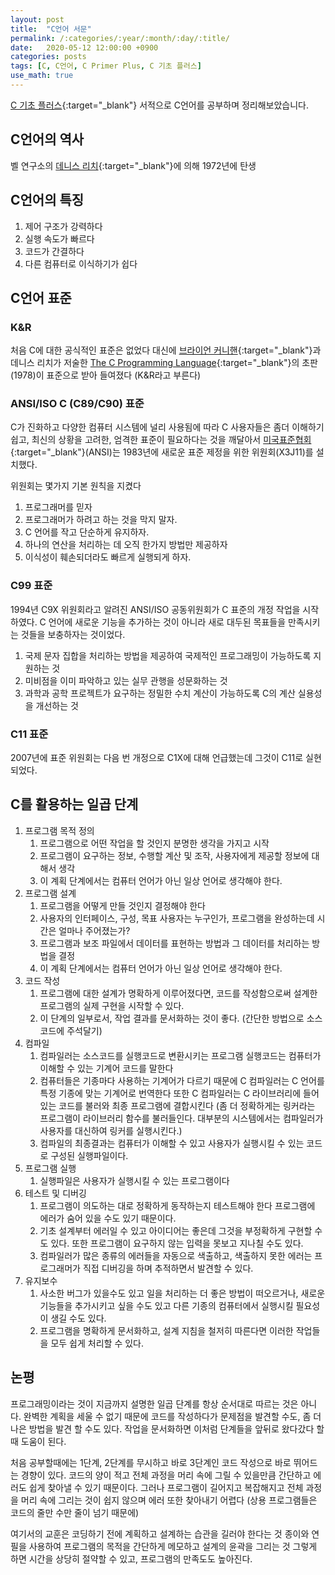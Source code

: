 ```yaml
---
layout: post
title:  "C언어 서문"
permalink: /:categories/:year/:month/:day/:title/
date:   2020-05-12 12:00:00 +0900
categories: posts
tags: [C, C언어, C Primer Plus, C 기초 플러스]
use_math: true
---
```


[C 기초 플러스](http://www.yes24.com/Product/Goods/57614028){:target="_blank"} 서적으로 C언어를 공부하며 정리해보았습니다.


## C언어의 역사
벨 연구소의 [데니스 리치](https://ko.wikipedia.org/wiki/%EB%8D%B0%EB%8B%88%EC%8A%A4_%EB%A6%AC%EC%B9%98){:target="_blank"}에 의해 1972년에 탄생

## C언어의 특징
1. 제어 구조가 강력하다
2. 실행 속도가 빠르다
3. 코드가 간결하다
4. 다른 컴퓨터로 이식하기가 쉽다

## C언어 표준
### K&R
처음 C에 대한 공식적인 표준은 없었다 대신에 [브라이언 커니핸](https://ko.wikipedia.org/wiki/%EB%B8%8C%EB%9D%BC%EC%9D%B4%EC%96%B8_%EC%BB%A4%EB%8B%88%ED%95%B8){:target="_blank"}과 데니스 리치가 저술한 [The C Programming Language](https://en.wikipedia.org/wiki/The_C_Programming_Language){:target="_blank"}의 초판 (1978)이 표준으로 받아 들여졌다 (K&R라고 부른다)

### ANSI/ISO C (C89/C90) 표준 
C가 진화하고 다양한 컴퓨터 시스템에 널리 사용됨에 따라 C 사용자들은 좀더 이해하기 쉽고, 최신의 상황을 고려한, 엄격한 표준이 필요하다는 것을 깨달아서
[미국표준협회](https://ko.wikipedia.org/wiki/%EB%AF%B8%EA%B5%AD_%EA%B5%AD%EA%B0%80%ED%91%9C%EC%A4%80_%ED%98%91%ED%9A%8C){:target="_blank"}(ANSI)는 1983년에 새로운 표준 제정을 위한 위원회(X3J11)를 설치했다.

위원회는 몇가지 기본 원칙을 지켰다
1. 프로그래머를 믿자
2. 프로그래머가 하려고 하는 것을 막지 말자.
3. C 언어를 작고 단순하게 유지하자.
4. 하나의 연산을 처리하는 데 오직 한가지 방법만 제공하자
5. 이식성이 훼손되더라도 빠르게 실행되게 하자.

### C99 표준
1994년 C9X 위원회라고 알려진 ANSI/ISO 공동위원회가 C 표준의 개정 작업을 시작하였다.
C 언어에 새로운 기능을 추가하는 것이 아니라 새로 대두된 목표들을 만족시키는 것들을 보충하자는 것이었다.
1. 국제 문자 집합을 처리하는 방법을 제공하여 국제적인 프로그래밍이 가능하도록 지원하는 것
2. 미비점을 이미 파악하고 있는 실무 관행을 성문화하는 것
3. 과학과 공학 프로젝트가 요구하는 정밀한 수치 계산이 가능하도록 C의 계산 실용성을 개선하는 것

### C11 표준
2007년에 표준 위원회는 다음 번 개정으로 C1X에 대해 언급했는데 그것이 C11로 실현되었다.

## C를 활용하는 일곱 단계
1. 프로그램 목적 정의
    1. 프로그램으로 어떤 작업을 할 것인지 분명한 생각을 가지고 시작
    2. 프로그램이 요구하는 정보, 수행할 계산 및 조작, 사용자에게 제공할 정보에 대해서 생각
    3. 이 계획 단계에서는 컴퓨터 언어가 아닌 일상 언어로 생각해야 한다.
2. 프로그램 설계
    1. 프로그램을 어떻게 만들 것인지 결정해야 한다
    2. 사용자의 인터페이스, 구성, 목표 사용자는 누구인가, 프로그램을 완성하는데 시간은 얼마나 주어졌는가?
    3. 프로그램과 보조 파일에서 데이터를 표현하는 방법과 그 데이터를 처리하는 방법을 결정
    4. 이 계획 단계에서는 컴퓨터 언어가 아닌 일상 언어로 생각해야 한다.
3. 코드 작성
    1. 프로그램에 대한 설계가 명확하게 이루어졌다면, 코드를 작성함으로써 설계한 프로그램의 실제 구현을 시작할 수 있다.
    2. 이 단계의 일부로서, 작업 결과를 문서화하는 것이 좋다. (간단한 방법으로 소스코드에 주석달기)
4. 컴파일
    1. 컴파일러는 소스코드를 실행코드로 변환시키는 프로그램 실행코드는 컴퓨터가 이해할 수 있는 기계어 코드를 말한다
    2. 컴퓨터들은 기종마다 사용하는 기계어가 다르기 때문에 C 컴파일러는 C 언어를 특정 기종에 맞는 기계어로 번역한다 또한 C 컴파일러는 C 라이브러리에 들어 있는 코드를 불러와 최종 프로그램에 결합시킨다 (좀 더 정확하게는 링커라는 프로그램이 라이브러리 함수를 불러들인다. 대부분의 시스템에서는 컴파일러가 사용자를 대신하여 링커를 실행시킨다.)
    3. 컴파일의 최종결과는 컴퓨터가 이해할 수 있고 사용자가 실행시킬 수 있는 코드로 구성된 실행파일이다.
5. 프로그램 실행
    1. 실행파일은 사용자가 실행시킬 수 있는 프로그램이다
6. 테스트 및 디버깅
    1. 프로그램이 의도하는 대로 정확하게 동작하는지 테스트해야 한다 프로그램에 에러가 숨어 있을 수도 있기 때문이다.
    2. 기초 설계부터 에러일 수 있고 아이디어는 좋은데 그것을 부정확하게 구현할 수도 있다. 또한 프로그램이 요구하지 않는 입력을 못보고 지나칠 수도 있다.
    3. 컴파일러가 많은 종류의 에러들을 자동으로 색출하고, 색출하지 못한 에러는 프로그래머가 직접 디버깅을 하며 추적하면서 발견할 수 있다.
7. 유지보수
    1. 사소한 버그가 있을수도 있고 일을 처리하는 더 좋은 방법이 떠오르거나, 새로운 기능들을 추가시키고 싶을 수도 있고 다른 기종의 컴퓨터에서 실행시킬 필요성이 생길 수도 있다.
    2. 프로그램을 명확하게 문서화하고, 설계 지침을 철저히 따른다면 이러한 작업들을 모두 쉽게 처리할 수 있다.
    
## 논평
프로그래밍이라는 것이 지금까지 설명한 일곱 단계를 항상 순서대로 따르는 것은 아니다.
완벽한 계획을 세울 수 없기 때문에 코드를 작성하다가 문제점을 발견할 수도, 좀 더 나은 방법을 발견 할 수도 있다.
작업을 문서화하면 이처럼 단계들을 앞뒤로 왔다갔다 할때 도움이 된다.

처음 공부할때에는 1단계, 2단계를 무시하고 바로 3단계인 코드 작성으로 바로 뛰어드는 경향이 있다.
코드의 양이 적고 전체 과정을 머리 속에 그릴 수 있을만큼 간단하고 에러도 쉽게 찾아낼 수 있기 때문이다.
그러나 프로그램이 길어지고 복잡해지고 전체 과정을 머리 속에 그리는 것이 쉽지 않으며 에러 또한 찾아내기 어렵다 (상용 프로그램들은 코드의 줄만 수만 줄이 넘기 때문에)

여기서의 교훈은 코딩하기 전에 계획하고 설계하는 습관을 길러야 한다는 것
종이와 연필을 사용하여 프로그램의 목적을 간단하게 메모하고 설계의 윤곽을 그리는 것
그렇게 하면 시간을 상당히 절약할 수 있고, 프로그램의 만족도도 높아진다.

